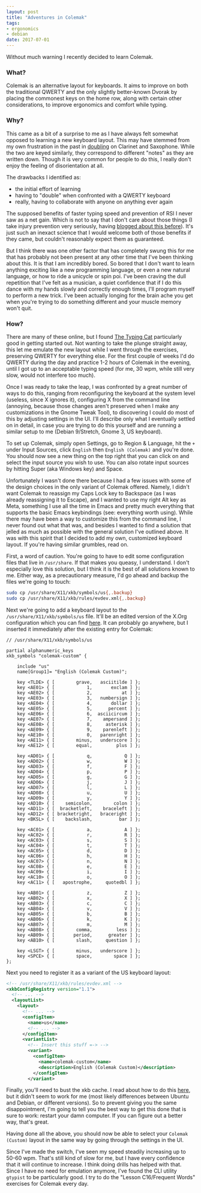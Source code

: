 ```yaml
---
layout: post
title: "Adventures in Colemak"
tags:
- ergonomics
- debian
date: 2017-07-01
---
```


Without much warning I recently decided to learn Colemak.

### What?

Colemak is an alternative layout for keyboards. It aims to improve on
both the traditional QWERTY and the only slightly better-known Dvorak
by placing the commonest keys on the home row, along with certain
other considerations, to improve ergonomics and comfort while typing.

### Why?

This came as a bit of a surprise to me as I have always felt somewhat
opposed to learning a new keyboard layout. This may have stemmed from
my own frustration in the past
in [doubling](https://en.wikipedia.org/wiki/Woodwind_Doubler) on
Clarinet and Saxophone. While the two are keyed similarly, they
correspond to different "notes" as they are written down. Though it is
very common for people to do this, I really don't enjoy the feeling of
disorientation at all.

The drawbacks I identified as:

- the initial effort of learning
- having to "double" when confronted with a QWERTY keyboard
- really, having to collaborate with anyone on anything ever again

The supposed benefits of faster typing speed and prevention of RSI I
never saw as a net gain. Which is not to say that I don't care about
those things (I take injury prevention very seriously,
having
[blogged about this before](http://timjwade.com/2014/08/25/how-to-type.html)). It's
just such an inexact science that I would welcome both of those
benefits if they came, but couldn't reasonably expect them as
guaranteed.

But I think there was one other factor that has completely swung this
for me that has probably not been present at any other time that I've
been thinking about this. It is that I am incredibly bored. So bored
that I don't want to learn anything exciting like a new programming
language, or even a new natural language, or how to ride a unicycle or
spin poi. I've been craving the dull repetition that I've felt as a
musician, a quiet confidence that if I do this dance with my hands
slowly and correctly enough times, I'll program myself to perform a
new trick. I've been actually longing for the brain ache you get when
you're trying to do something different and your muscle memory won't
quit.

### How?

There are many of these online, but I
found [The Typing Cat](http://thetypingcat.com/) particularly good in
getting started out. Not wanting to take the plunge straight away,
this let me emulate the new layout while I went through the exercises,
preserving QWERTY for everything else. For the first couple of weeks
I'd do QWERTY during the day and practice 1-2 hours of Colemak in the
evening, until I got up to an acceptable typing speed (for me, 30 wpm,
while still very slow, would not interfere too much).

Once I was ready to take the leap, I was confronted by a great number
of ways to do this, ranging from reconfiguring the keyboard at the
system level (useless, since X ignores it), configuring X from the
command line (annoying, because those changes aren't preserved when I
make any customizations in the Gnome Tweak Tool), to discovering I
could do most of this by adjusting settings in the UI. I'll describe
only what I eventually settled on in detail, in case you are trying to
do this yourself and are running a similar setup to me (Debian
9/Stretch, Gnome 3, US keyboard).

To set up Colemak, simply open Settings, go to Region & Language, hit
the `+` under Input Sources, click `English` then `English (Colemak)`
and you're done. You should now see a new thing on the top right that
you can click on and select the input source you wish to use. You can
also rotate input sources by hitting Super (aka Windows key) and
Space.

Unfortunately I wasn't done there because I had a few issues with some
of the design choices in the only variant of Colemak offered. Namely,
I didn't want Colemak to reassign my Caps Lock key to Backspace (as I
was already reassigning it to Escape), and I wanted to use my right
Alt key as Meta, something I use all the time in Emacs and pretty much
everything that supports the basic Emacs keybindings (see: everything
worth using). While there may have been a way to customize this from
the command line, I never found out what that was, and besides I
wanted to find a solution that jelled as much as possible with the
general solution I've outlined above. It was with this spirit that I
decided to add my own, customized keyboard layout. If you're having
similar grumbles, read on.

First, a word of caution. You're going to have to edit some
configuration files that live in `/usr/share`. If that makes you
queasy, I understand. I don't especially love this solution, but I
think it is the best of all solutions known to me. Either way, as a
precautionary measure, I'd go ahead and backup the files we're going
to touch:

```sh
sudo cp /usr/share/X11/xkb/symbols/us{,.backup}
sudo cp /usr/share/X11/xkb/rules/evdev.xml{,.backup}
```

Next we're going to add a keyboard layout to the
`/usr/share/X11/xkb/symbols/us` file. It'll be an edited version of
the X.Org configuration which you can
find [here](https://colemak.com/pub/unix/colemak-1.0.tar.gz). It can
probably go anywhere, but I inserted it immediately after the existing
entry for Colemak:

```
// /usr/share/X11/xkb/symbols/us

partial alphanumeric_keys
xkb_symbols "colemak-custom" {

    include "us"
    name[Group1]= "English (Colemak Custom)";

    key <TLDE> { [        grave,   asciitilde ] };
    key <AE01> { [            1,       exclam ] };
    key <AE02> { [            2,           at ] };
    key <AE03> { [            3,   numbersign ] };
    key <AE04> { [            4,       dollar ] };
    key <AE05> { [            5,      percent ] };
    key <AE06> { [            6,  asciicircum ] };
    key <AE07> { [            7,    ampersand ] };
    key <AE08> { [            8,     asterisk ] };
    key <AE09> { [            9,    parenleft ] };
    key <AE10> { [            0,   parenright ] };
    key <AE11> { [        minus,   underscore ] };
    key <AE12> { [        equal,         plus ] };

    key <AD01> { [            q,            Q ] };
    key <AD02> { [            w,            W ] };
    key <AD03> { [            f,            F ] };
    key <AD04> { [            p,            P ] };
    key <AD05> { [            g,            G ] };
    key <AD06> { [            j,            J ] };
    key <AD07> { [            l,            L ] };
    key <AD08> { [            u,            U ] };
    key <AD09> { [            y,            Y ] };
    key <AD10> { [    semicolon,        colon ] };
    key <AD11> { [  bracketleft,    braceleft ] };
    key <AD12> { [ bracketright,   braceright ] };
    key <BKSL> { [    backslash,          bar ] };

    key <AC01> { [            a,            A ] };
    key <AC02> { [            r,            R ] };
    key <AC03> { [            s,            S ] };
    key <AC04> { [            t,            T ] };
    key <AC05> { [            d,            D ] };
    key <AC06> { [            h,            H ] };
    key <AC07> { [            n,            N ] };
    key <AC08> { [            e,            E ] };
    key <AC09> { [            i,            I ] };
    key <AC10> { [            o,            O ] };
    key <AC11> { [   apostrophe,     quotedbl ] };

    key <AB01> { [            z,            Z ] };
    key <AB02> { [            x,            X ] };
    key <AB03> { [            c,            C ] };
    key <AB04> { [            v,            V ] };
    key <AB05> { [            b,            B ] };
    key <AB06> { [            k,            K ] };
    key <AB07> { [            m,            M ] };
    key <AB08> { [        comma,         less ] };
    key <AB09> { [       period,      greater ] };
    key <AB10> { [        slash,     question ] };

    key <LSGT> { [        minus,   underscore ] };
    key <SPCE> { [        space,        space ] };
};
```

Next you need to register it as a variant of the US keyboard layout:

```xml
<!-- /usr/share/X11/xkb/rules/evdev.xml -->
<xkbConfigRegistry version="1.1">
  <!-- ... -->
  <layoutList>
    <layout>
      <!-- ... -->
      <configItem>
        <name>us</name>
        <!-- ... -->
      </configItem>
      <variantList>
        <!-- Insert this stuff =-> -->
        <variant>
          <configItem>
            <name>colemak-custom</name>
            <description>English (Colemak Custom)</description>
          </configItem>
        </variant>
```

Finally, you'll need to bust the xkb cache. I read about how to do
this
[here](https://askubuntu.com/questions/482678/how-to-add-a-new-keyboard-layout-custom-keyboard-layout-definition),
but it didn't seem to work for me (most likely differences between
Ubuntu and Debian, or different versions). So to prevent giving you
the same disappointment, I'm going to tell you the best way to get
this done that is sure to work: restart your damn computer. If you can
figure out a better way, that's great.

Having done all the above, you should now be able to select your
`Colemak (Custom)` layout in the same way by going through the
settings in the UI.

Since I've made the switch, I've seen my speed steadily increasing up
to 50-60 wpm. That's still kind of slow for me, but I have every
confidence that it will continue to increase. I think doing drills has
helped with that. Since I have no need for emulation anymore, I've
found the CLI utility `gtypist` to be particularly good. I try to do
the "Lesson C16/Frequent Words" exercises for Colemak every day.
